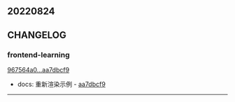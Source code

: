 ## 20220824

## CHANGELOG

### frontend-learning

[967564a0...aa7dbcf9](https://github.com/zhbhun/frontend-learning/compare/967564a0...aa7dbcf9)

* docs: 重新渲染示例 - [aa7dbcf9](https://github.com/zhbhun/frontend-learning/commit/aa7dbcf9ead50166d7b4c50ce787ca8a919a37c7)

---

